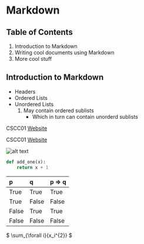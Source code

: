 # Markdown

## Table of Contents


1. Introduction to Markdown
2. Writing cool documents using Markdown
3. More cool stuff

## Introduction to Markdown
* Headers
* Ordered Lists
* Unordered Lists
  1. May contain ordered sublists
     * Which in turn can contain unorderd sublists

CSCC01 [Website](https://mathlab.utsc.utoronto.ca/courses/cscc01s17)

CSCC01 [Website](https://mathlab.utsc.utoronto.ca/courses/cscc01s17 "Course Website")

![alt text](https://mathlab.utsc.utoronto.ca/courses/cscc01s17/utsc_logo.jpg "UTSC")

```python
def add_one(x):
    return x + 1
```

|p|q| p => q |
|:----|:----|:----|
|True|True|True|
|True|False|False|
|False|True|True|
|False|False|False|

$ \sum_{\forall i}{x_i^{2}} $
